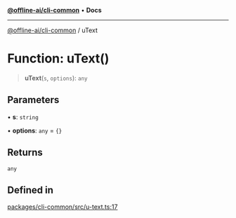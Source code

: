 [**@offline-ai/cli-common**](../README.md) • **Docs**

***

[@offline-ai/cli-common](../globals.md) / uText

# Function: uText()

> **uText**(`s`, `options`): `any`

## Parameters

• **s**: `string`

• **options**: `any` = `{}`

## Returns

`any`

## Defined in

[packages/cli-common/src/u-text.ts:17](https://github.com/offline-ai/cli-common.js/blob/9af76941d1d5f7e2eec300150a7cf9fdd19a1e04/src/u-text.ts#L17)
